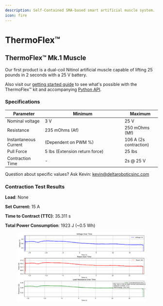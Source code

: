```yaml
---
description: Self-Contained SMA-based smart artificial muscle system.
icon: fire
---
```


# ThermoFlex™

## ThermoFlex™ Mk.1 Muscle

Our first product is a dual-coil Nitinol artificial muscle capable of lifting 25 pounds in 2 seconds with a 25 V battery.

Also visit our [getting started guide](../../tutorials/thermoflex-tm/getting-started-with-our-evaluation-kit.md) to see what's possible with the ThermoFlex™ kit and accompanying [Python API](../../software/thermoflex-tm-python-api.md).

### Specifications

<table><thead><tr><th>Parameter</th><th width="249">Minimum</th><th>Maximum</th></tr></thead><tbody><tr><td>Nominal voltage</td><td>3 V</td><td>25 V</td></tr><tr><td>Resistance</td><td>235 mOhms (Af)</td><td>250 mOhms (Mf)</td></tr><tr><td>Instantaneous Current</td><td>(Dependent on PWM %)</td><td>106 A (2s contraction)</td></tr><tr><td>Pull Force</td><td>5 lbs (Extension return force)</td><td>25 lbs</td></tr><tr><td>Contraction Time</td><td>-</td><td>2s @ 25 V</td></tr></tbody></table>

Question about specific values? Ask Kevin: [kevin@deltaroboticsinc.com](mailto:kevin@deltaroboticsinc.com)



### Contraction Test Results

**Load**: None

**Set Current:** 15 A

**Time to Contract (TTC)**: 35.311 s

**Total Power Consumption**: 1923 J (\~0.5 Wh)

<figure><img src="../../.gitbook/assets/Figure_1_zoom.png" alt=""><figcaption></figcaption></figure>
